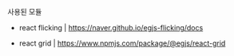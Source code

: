 사용된 모듈

- react flicking | https://naver.github.io/egjs-flicking/docs

- react grid | https://www.npmjs.com/package/@egjs/react-grid
